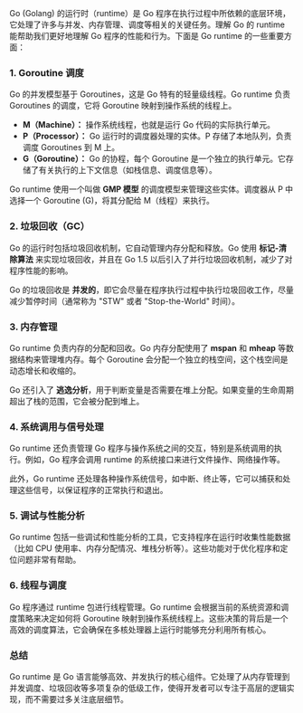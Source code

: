 Go (Golang) 的运行时（runtime）是 Go 程序在执行过程中所依赖的底层环境，它处理了许多与并发、内存管理、调度等相关的关键任务。理解 Go 的 runtime 能帮助我们更好地理解 Go 程序的性能和行为。下面是 Go runtime 的一些重要方面：

### 1. **Goroutine 调度**

Go 的并发模型基于 Goroutines，这是 Go 特有的轻量级线程。Go runtime 负责 Goroutines 的调度，它将 Goroutine 映射到操作系统的线程上。

- **M（Machine）：** 操作系统线程，也就是运行 Go 代码的实际执行单元。
- **P（Processor）：** Go 运行时的调度器处理的实体。P 存储了本地队列，负责调度 Goroutines 到 M 上。
- **G（Goroutine）：** Go 的协程，每个 Goroutine 是一个独立的执行单元。它存储了有关执行的上下文信息（如栈信息、调度信息等）。

Go runtime 使用一个叫做 **GMP 模型** 的调度模型来管理这些实体。调度器从 P 中选择一个 Goroutine (G)，将其分配给 M（线程）来执行。

### 2. **垃圾回收（GC）**

Go 的运行时包括垃圾回收机制，它自动管理内存分配和释放。Go 使用 **标记-清除算法** 来实现垃圾回收，并且在 Go 1.5 以后引入了并行垃圾回收机制，减少了对程序性能的影响。

Go 的垃圾回收是 **并发的**，即它会尽量在程序执行过程中执行垃圾回收工作，尽量减少暂停时间（通常称为 "STW" 或者 "Stop-the-World" 时间）。

### 3. **内存管理**

Go runtime 负责内存的分配和回收。Go 内存分配使用了 **mspan** 和 **mheap** 等数据结构来管理堆内存。每个 Goroutine 会分配一个独立的栈空间，这个栈空间是动态增长和收缩的。

Go 还引入了 **逃逸分析**，用于判断变量是否需要在堆上分配。如果变量的生命周期超出了栈的范围，它会被分配到堆上。

### 4. **系统调用与信号处理**

Go runtime 还负责管理 Go 程序与操作系统之间的交互，特别是系统调用的执行。例如，Go 程序会调用 runtime 的系统接口来进行文件操作、网络操作等。

此外，Go runtime 还处理各种操作系统信号，如中断、终止等，它可以捕获和处理这些信号，以保证程序的正常执行和退出。

### 5. **调试与性能分析**

Go runtime 包括一些调试和性能分析的工具，它支持程序在运行时收集性能数据（比如 CPU 使用率、内存分配情况、堆栈分析等）。这些功能对于优化程序和定位问题非常有帮助。

### 6. **线程与调度**

Go 程序通过 runtime 包进行线程管理。Go runtime 会根据当前的系统资源和调度策略来决定如何将 Goroutine 映射到操作系统线程上。这些决策的背后是一个高效的调度算法，它会确保在多核处理器上运行时能够充分利用所有核心。

### 总结

Go runtime 是 Go 语言能够高效、并发执行的核心组件。它处理了从内存管理到并发调度、垃圾回收等多项复杂的低级工作，使得开发者可以专注于高层的逻辑实现，而不需要过多关注底层细节。